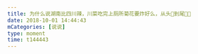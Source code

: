 ```yaml
---
title: 为什么说湖南比四川辣，川菜吃完上厕所菊花要炸好么，从头🐎到尾💩💩
date: 2018-10-01 14:44:43
mCategories: [说说]
type: moment
time: t144443
---
```



